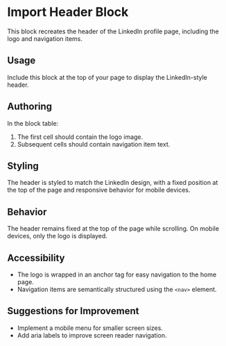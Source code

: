 # Import Header Block

This block recreates the header of the LinkedIn profile page, including the logo and navigation items.

## Usage

Include this block at the top of your page to display the LinkedIn-style header.

## Authoring

In the block table:
1. The first cell should contain the logo image.
2. Subsequent cells should contain navigation item text.

## Styling

The header is styled to match the LinkedIn design, with a fixed position at the top of the page and responsive behavior for mobile devices.

## Behavior

The header remains fixed at the top of the page while scrolling. On mobile devices, only the logo is displayed.

## Accessibility

- The logo is wrapped in an anchor tag for easy navigation to the home page.
- Navigation items are semantically structured using the `<nav>` element.

## Suggestions for Improvement

- Implement a mobile menu for smaller screen sizes.
- Add aria labels to improve screen reader navigation.
